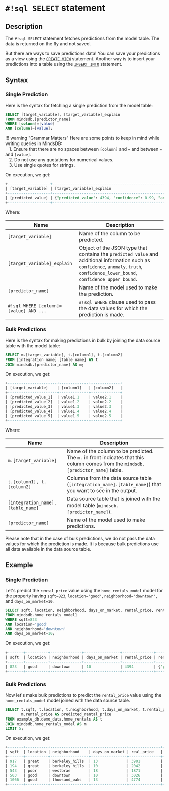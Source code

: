 # `#!sql SELECT` statement

## Description

The `#!sql SELECT` statement fetches predictions from the model table. The data is returned on the fly and not saved.

But there are ways to save predictions data! You can save your predictions as a view using the [`CREATE VIEW`](/sql/create/view/) statement. Another way is to insert your predictions into a table using the [`INSERT INTO`](/sql/api/insert/) statement.

## Syntax

### Single Prediction

Here is the syntax for fetching a single prediction from the model table:

```sql
SELECT [target_variable], [target_variable]_explain
FROM mindsdb.[predictor_name]
WHERE [column]=[value] 
AND [column]=[value];
```

!!! warning "Grammar Matters"
    Here are some points to keep in mind while writing queries in MindsDB:<br/>
    &nbsp;&nbsp;&nbsp;1. Ensure that there are no spaces between `[column]` and `=` and between `=` and `[value]`.<br/>
    &nbsp;&nbsp;&nbsp;2. Do not use any quotations for numerical values.<br/>
    &nbsp;&nbsp;&nbsp;3. Use single quotes for strings.

On execution, we get:

```sql
+-------------------+-----------------------------------------------------------------------------------------------------------------------------------------------+
| [target_variable] | [target_variable]_explain                                                                                                                     |
+-------------------+-----------------------------------------------------------------------------------------------------------------------------------------------+
| [predicted_value] | {"predicted_value": 4394, "confidence": 0.99, "anomaly": null, "truth": null, "confidence_lower_bound": 4313, "confidence_upper_bound": 4475} |
+-------------------+-----------------------------------------------------------------------------------------------------------------------------------------------+
```

Where:

| Name                                     | Description                                                                                                                                                                          |
| ---------------------------------------- | ------------------------------------------------------------------------------------------------------------------------------------------------------------------------------------ |
| `[target_variable]`                      | Name of the column to be predicted.                                                                                                                                                  |
| `[target_variable]_explain`              | Object of the JSON type that contains the `predicted_value` and additional information such as `confidence`, `anomaly`, `truth`, `confidence_lower_bound`, `confidence_upper_bound`. |
| `[predictor_name]`                       | Name of the model used to make the prediction.                                                                                                                                       |
| `#!sql WHERE [column]=[value] AND ...`   | `#!sql WHERE` clause used to pass the data values for which the prediction is made.                                                                                                  |

### Bulk Predictions

Here is the syntax for making predictions in bulk by joining the data source table with the model table:

```sql
SELECT m.[target_variable], t.[column1], t.[column2]
FROM [integration_name].[table_name] AS t
JOIN mindsdb.[predictor_name] AS m;
```

On execution, we get:

```sql
+----------------------+-------------+-------------+
| [target_variable]    | [column1]   | [column2]   |
+----------------------+-------------+-------------+
| [predicted_value_1]  | value1.1    | value2.1    |
| [predicted_value_2]  | value1.2    | value2.2    |
| [predicted_value_3]  | value1.3    | value2.3    |
| [predicted_value_4]  | value1.4    | value2.4    |
| [predicted_value_5]  | value1.5    | value2.5    |
+----------------------+-------------+-------------+
```

Where:

| Name                                   | Description                                                                                                                         |
| -------------------------------------- | ------------------------------------------------------------------------------------------------------------------------------------|
| `m.[target_variable]`                  | Name of the column to be predicted. The `m.` in front indicates that this column comes from the `mindsdb.[predictor_name]` table.   |
| `t.[column1], t.[column2]`             | Columns from the data source table (`[integration_name].[table_name]`) that you want to see in the output.                          |
| `[integration_name].[table_name]`      | Data source table that is joined with the model table (`mindsdb.[predictor_name]`).                                                 |
| `[predictor_name]`                     | Name of the model used to make predictions.                                                                                         |

Please note that in the case of bulk predictions, we do not pass the data values for which the prediction is made. It is because bulk predictions use all data available in the data source table.

## Example

### Single Prediction

Let's predict the `rental_price` value using the `home_rentals_model` model for the property having `sqft=823`, `location='good'`, `neighborhood='downtown'`, and `days_on_market=10`.

```sql
SELECT sqft, location, neighborhood, days_on_market, rental_price, rental_price_explain
FROM mindsdb.home_rentals_model1
WHERE sqft=823
AND location='good'
AND neighborhood='downtown'
AND days_on_market=10;
```

On execution, we get:

```sql
+-------+----------+--------------+----------------+--------------+-----------------------------------------------------------------------------------------------------------------------------------------------+
| sqft  | location | neighborhood | days_on_market | rental_price | rental_price_explain                                                                                                                          |
+-------+----------+--------------+----------------+--------------+-----------------------------------------------------------------------------------------------------------------------------------------------+
| 823   | good     | downtown     | 10             | 4394         | {"predicted_value": 4394, "confidence": 0.99, "anomaly": null, "truth": null, "confidence_lower_bound": 4313, "confidence_upper_bound": 4475} |
+-------+----------+--------------+----------------+--------------+-----------------------------------------------------------------------------------------------------------------------------------------------+
```

### Bulk Predictions

Now let's make bulk predictions to predict the `rental_price` value using the `home_rentals_model` model joined with the data source table.

```sql
SELECT t.sqft, t.location, t.neighborhood, t.days_on_market, t.rental_price AS real_price,
       m.rental_price AS predicted_rental_price
FROM example_db.demo_data.home_rentals AS t
JOIN mindsdb.home_rentals_model AS m
LIMIT 5;
```

On execution, we get:

```sql
+-------+----------+-----------------+----------------+--------------+-----------------------------+
| sqft  | location | neighborhood    | days_on_market | real_price   | predicted_rental_price      |
+-------+----------+-----------------+----------------+--------------+-----------------------------+
| 917   | great    | berkeley_hills  | 13             | 3901         | 3886                        |
| 194   | great    | berkeley_hills  | 10             | 2042         | 2007                        |
| 543   | poor     | westbrae        | 18             | 1871         | 1865                        |
| 503   | good     | downtown        | 10             | 3026         | 3020                        |
| 1066  | good     | thowsand_oaks   | 13             | 4774         | 4748                        |
+-------+----------+-----------------+----------------+--------------+-----------------------------+
```
